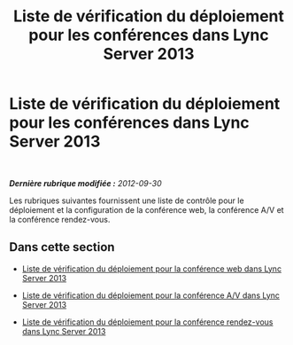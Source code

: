 ﻿---
title: Liste de vérification du déploiement pour les conférences dans Lync Server 2013
TOCTitle: Liste de vérification du déploiement pour les conférences
ms:assetid: ee0ee939-6b78-4371-b39d-d09a27375601
ms:mtpsurl: https://technet.microsoft.com/fr-fr/library/JJ205362(v=OCS.15)
ms:contentKeyID: 49299246
ms.date: 05/20/2016
mtps_version: v=OCS.15
ms.translationtype: HT
---

# Liste de vérification du déploiement pour les conférences dans Lync Server 2013

 

_**Dernière rubrique modifiée :** 2012-09-30_

Les rubriques suivantes fournissent une liste de contrôle pour le déploiement et la configuration de la conférence web, la conférence A/V et la conférence rendez-vous.

## Dans cette section

  - [Liste de vérification du déploiement pour la conférence web dans Lync Server 2013](lync-server-2013-deployment-checklist-for-web-conferencing.md)

  - [Liste de vérification du déploiement pour la conférence A/V dans Lync Server 2013](lync-server-2013-deployment-checklist-for-a-v-conferencing.md)

  - [Liste de vérification du déploiement pour la conférence rendez-vous dans Lync Server 2013](lync-server-2013-deployment-checklist-for-dial-in-conferencing.md)

